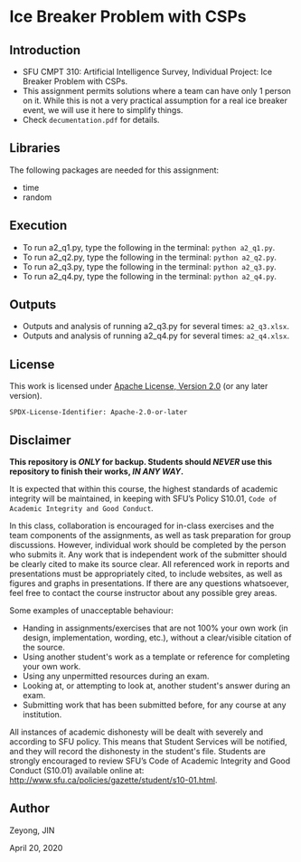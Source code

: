 # Ice Breaker Problem with CSPs

## Introduction

- SFU CMPT 310: Artificial Intelligence Survey, Individual Project: Ice Breaker Problem with CSPs.
- This assignment permits solutions where a team can have only 1 person on it. While this is not a very practical assumption for a real ice breaker event, we will use it here to simplify things.
- Check `decumentation.pdf` for details.

## Libraries

The following packages are needed for this assignment:
- time
- random


## Execution

- To run a2_q1.py, type the following in the terminal: `python a2_q1.py`.
- To run a2_q2.py, type the following in the terminal: `python a2_q2.py`.
- To run a2_q3.py, type the following in the terminal: `python a2_q3.py`.
- To run a2_q4.py, type the following in the terminal: `python a2_q4.py`.

## Outputs

- Outputs and analysis of running a2_q3.py for several times: `a2_q3.xlsx`.
- Outputs and analysis of running a2_q4.py for several times: `a2_q4.xlsx`.

## License

This work is licensed under [Apache License, Version 2.0](https://www.apache.org/licenses/LICENSE-2.0) (or any later version). 

`SPDX-License-Identifier: Apache-2.0-or-later`

## Disclaimer

**This repository is *ONLY* for backup. Students should *NEVER* use this repository to finish their works, *IN ANY WAY*.**

It is expected that within this course, the highest standards of academic integrity will be maintained, in
keeping with SFU’s Policy S10.01, `Code of Academic Integrity and Good Conduct`.

In this class, collaboration is encouraged for in-class exercises and the team components of the assignments, as well
as task preparation for group discussions. However, individual work should be completed by the person
who submits it. Any work that is independent work of the submitter should be clearly cited to make its
source clear. All referenced work in reports and presentations must be appropriately cited, to include
websites, as well as figures and graphs in presentations. If there are any questions whatsoever, feel free
to contact the course instructor about any possible grey areas.

Some examples of unacceptable behaviour:
- Handing in assignments/exercises that are not 100% your own work (in design, implementation,
wording, etc.), without a clear/visible citation of the source.
- Using another student's work as a template or reference for completing your own work.
- Using any unpermitted resources during an exam.
- Looking at, or attempting to look at, another student's answer during an exam.
- Submitting work that has been submitted before, for any course at any institution.

All instances of academic dishonesty will be dealt with severely and according to SFU policy. This means
that Student Services will be notified, and they will record the dishonesty in the student's file. Students
are strongly encouraged to review SFU’s Code of Academic Integrity and Good Conduct (S10.01) available
online at: http://www.sfu.ca/policies/gazette/student/s10-01.html.

## Author

Zeyong, JIN

April 20, 2020
